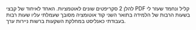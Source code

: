 להלן 2 סקריפטים שונים לאוטמציות.
האחד לאיחוד של קבצי PDF קליל ונחמד שעזר לי בשעות הרבות של הלמידה בתואר
השני קוד אוטומציה מסובך שעמלתי עליו שעות רבות בעבודתי כאנליסט במחלקת השקעות ברשות ניירות ערך.
